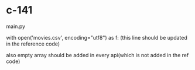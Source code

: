 # c-141


main.py


with open('movies.csv', encoding="utf8") as f:   (this line should be updated in the reference code)

also empty array should be added in every api(which is not added in the ref code)
